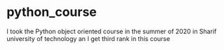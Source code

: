 # python_course
I took the Python object oriented course in the summer of 2020 in Sharif university of technology an I get third rank in this course
